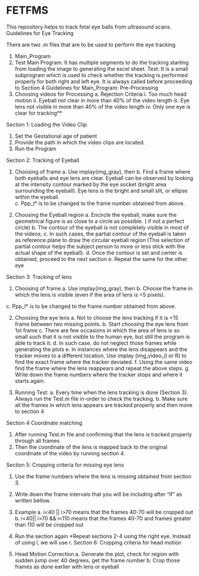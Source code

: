 # FETFMS

This repository helps to track fetal eye balls from ultrasound scans. Guidelines for Eye Tracking

There are two .m files that are to be used to perform the eye tracking 
1.	Main_Program
2.	Test
Main Program:
It has multiple segments to do the tracking starting from loading the image to generating the excel sheet.
Test:
It is a small subprogram which is used to check whether the tracking is performed properly for both right and left eye. It is always called before proceeding to Section 4
Guidelines for Main_Program:
Pre-Processing
1.	Choosing videos for Processing
a.	Rejection Criteria 
i.	Too much head motion
ii.	Eyeball not clear in more than 40% of the video length
iii.	Eye lens not visible in more than 40% of the video length
iv.	Only one eye is clear for tracking**

Section 1:
Loading the Video Clip
 
1.	Set the Gestational age of patient
2.	Provide the path in which the video clips are located.
3.	Run the Program


Section 2:
Tracking of Eyeball
1.	Choosing of frame
a.	Use implay(img_gray), then 
b.	Find a frame where both eyeballs and eye lens are clear. Eyeball can be observed by looking at the intensity contour marked by the eye socket (bright area surrounding the eyeball). Eye lens is the bright and small slit, or ellipse within the eyeball.  
c.	Ppp_l* is to be changed to the frame number obtained from above.

2.	Choosing the Eyeball region
a.	Encircle the eyeball; make sure the geometrical figure is as close to a circle as possible.   ( if not a perfect circle)
b.	The contour of the eyeball is not completely visible in most of the videos,
c.	In such cases, the partial contour of the eyeball is taken as reference plane to draw the circular eyeball region (This selection of partial contour helps the subject person to more or less stick with the actual shape of the eyeball).
d.	Once the contour is set and center is obtained, proceed to the next section
e.	Repeat the same for the other eye

Section 3:
Tracking of lens
1.	Choosing of frame
a.	Use implay(img_gray), then 
b.	Choose the frame in which the lens is visible (even if the area of lens is <5 pixels).
 
c.	Ppp_l* is to be changed to the frame number obtained from above.

2.	Choosing the eye lens
a.	Not to choose the lens tracking if it is <15 frame between two missing points.
b.	Start choosing the eye lens from 1st frame
c.	There are few occasions in which the area of lens is so small such that it is not visible to the human eye, but still the program is able to track it. 
d.	In such case, do not neglect those frames while generating the plots
e.	In instances where the lens disappears and the tracker moves to a different location, Use implay (img_video_(l or R) to find the exact frame where the tracker deviated.
f.	Using the same video find the frame where the lens reappears and repeat the above steps. 
g.	Write down the frame numbers where the tracker stops and where it starts again. 

3.	Running Test:
a.	Every time when the lens tracking is done (Section 3). Always run the Test.m file in-order to check the tracking.
b.	Make sure all the frames in which lens appears are tracked properly and then move to section 4

Section 4
Coordinate matching
1.	After running Test.m file and confirming that the lens is tracked properly through all frames
2.	Then the coordinate of the lens is mapped back to the original coordinate of the video by running section 4.
 
Section 5:
Cropping criteria for missing eye lens 
1.	Use the frame numbers where the lens is missing obtained from section 3. 
2.	Write down the frame intervals that you will be including after “If” as written bellow. 

 

3.	Example
a.	i<40 || i>70 means that the frames 40-70 will be cropped out
b.	i<40|| i>70 && i<110 means that the frames 40-70 and frames greater than 110 will be cropped out
4.	Run the section again
*Repeat sections 2-4 using the right eye. Instead of using l, we will use r.
Section 6:
Cropping criteria for head motion
4.	Head Motion Correction
a.	Generate the plot, check for region with sudden jump over 40 degrees, get the frame number
b.	Crop those frames as  done earlier with lens or eyeball
